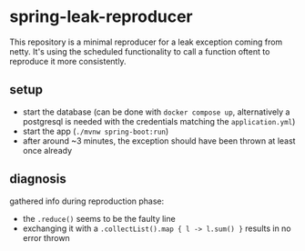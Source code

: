 # spring-leak-reproducer

This repository is a minimal reproducer for a leak exception coming from netty.
It's using the scheduled functionality to call a function oftent to reproduce it more consistently.

## setup

* start the database (can be done with `docker compose up`, alternatively a postgresql is needed with the credentials matching the `application.yml`)
* start the app (`./mvnw spring-boot:run`)
* after around ~3 minutes, the exception should have been thrown at least once already

## diagnosis

gathered info during reproduction phase:
* the `.reduce()` seems to be the faulty line
* exchanging it with a `.collectList().map { l -> l.sum() }` results in no error thrown
